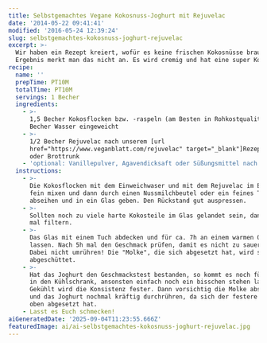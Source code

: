```yaml
---
title: Selbstgemachtes Vegane Kokosnuss-Joghurt mit Rejuvelac
date: '2014-05-22 09:41:41'
modified: '2016-05-24 12:39:24'
slug: selbstgemachtes-kokosnuss-joghurt-rejuvelac
excerpt: >-
  Wir haben ein Rezept kreiert, wofür es keine frischen Kokosnüsse braucht. Dem
  Ergebnis merkt man das nicht an. Es wird cremig und hat eine super Konsistenz!
recipe:
  name: ''
  prepTime: PT10M
  totalTime: PT10M
  servings: 1 Becher
  ingredients:
    - >-
      1,5 Becher Kokosflocken bzw. -raspeln (am Besten in Rohkostqualität) in 1
      Becher Wasser eingeweicht
    - >-
      1/2 Becher Rejuvelac nach unserem [url
      href="https://www.veganblatt.com/rejuvelac" target="_blank"]Rezept[/url]
      oder Brottrunk
    - 'optional: Vanillepulver, Agavendicksaft oder Süßungsmittel nach Belieben'
  instructions:
    - >-
      Die Kokosflocken mit dem Einweichwaser und mit dem Rejuvelac im Blender
      fein mixen und dann durch einen Nussmilchbeutel oder ein feines Tuch
      abseihen und in ein Glas geben. Den Rückstand gut auspressen.
    - >-
      Sollten noch zu viele harte Kokosteile im Glas gelandet sein, dann noch
      mal filtern.
    - >-
      Das Glas mit einem Tuch abdecken und für ca. 7h an einem warmen Ort stehen
      lassen. Nach 5h mal den Geschmack prüfen, damit es nicht zu sauer wird.
      Dabei nicht umrühren! Die "Molke", die sich abgesetzt hat, wird später
      abgeschüttet.
    - >-
      Hat das Joghurt den Geschmackstest bestanden, so kommt es noch für min. 2h
      in den Kühlschrank, ansonsten einfach noch ein bisschen stehen lassen..
      Gekühlt wird die Konsistenz fester. Dann vorsichtig die Molke abschütten
      und das Joghurt nochmal kräftig durchrühren, da sich der festere Teil nun
      oben abgesetzt hat.
    - Lasst es Euch schmecken!
aiGeneratedDate: '2025-09-04T11:23:55.666Z'
featuredImage: ai/ai-selbstgemachtes-kokosnuss-joghurt-rejuvelac.jpg
---
```


[<!-- Image removed (no copyright): kokosnuss-joghurt.jpg -->](https://www.veganblatt.com/i/kokosnuss-joghurt.jpg)
